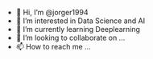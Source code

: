 - 👋 Hi, I’m @jorger1994
- 👀 I’m interested in Data Science and AI
- 🌱 I’m currently learning Deeplearning
- 💞️ I’m looking to collaborate on ...
- 📫 How to reach me ...

<!---
jorger1994/jorger1994 is a ✨ special ✨ repository because its `README.md` (this file) appears on your GitHub profile.
You can click the Preview link to take a look at your changes.
--->
